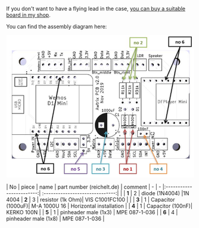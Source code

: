 If you don't want to have a flying lead in the case, [you can buy a suitable board in my shop](https://blueforcer.de/shop/).

You can find the assembly diagram here:


![B4J](assets/pcb.jpg)

| No | piece | name | part number (reichelt.de) | comment
| - | - |:------------------------:| :------------------------------:| |
| **1** | 2 | diode (1N4004) |1N 4004
| **2** | 3 | resistor (1k Ohm)| VIS C1001FC100 | |
| **3** | 1 | Capacitor (1000uF)| M-A 1000U 16 | Horizontal installation |
| **4** | 1 | Capacitor (100nF)| KERKO 100N |
| **5** | 1 | pinheader male (1x3) | MPE 087-1-036 |
| **6** | 4 | pinheader male (1x8) | MPE 087-1-036 | 